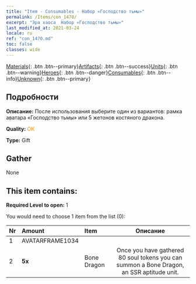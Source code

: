 ```yaml
---
title: "Item - Consumables - Набор «Господство тьмы»"
permalink: /Items/con_1470/
excerpt: "Эра хаоса  Набор «Господство тьмы»"
last_modified_at: 2021-03-24
locale: ru
ref: "con_1470.md"
toc: false
classes: wide
---
```

 [Materials](/ru/Items/){: .btn .btn--primary}[Artifacts](/ru/Items/Artifacts/){: .btn .btn--success}[Units](/ru/Items/Units/){: .btn .btn--warning}[Heroes](/ru/Items/Heroes/){: .btn .btn--danger}[Consumables](/ru/Items/Consumables/){: .btn .btn--info}[Unknown](/ru/Items/Unknown/){: .btn .btn--primary}

## Подробности
 **Описание:** После использования выберите один из вариантов: рамка аватара «Господство тьмы» или 5 жетонов костяного дракона.

 **Quality:** <span style="color: #FF8C00">OK</span>

 **Type:** Gift

## Gather

  None

## This item contains:

 **Required Level to open:** 1

 You would need to choose 1 item from the list (0):

  | Nr | Amount |     Item    | Описание |
  |:---|:-------|:------------|:-----------:|
  | 1 | AVATARFRAME1034 | 
  | 2 |  **5x** | Bone Dragon | Once you have gathered 80 soul tokens you can summon a Bone Dragon, an SSR aptitude unit.  | 
